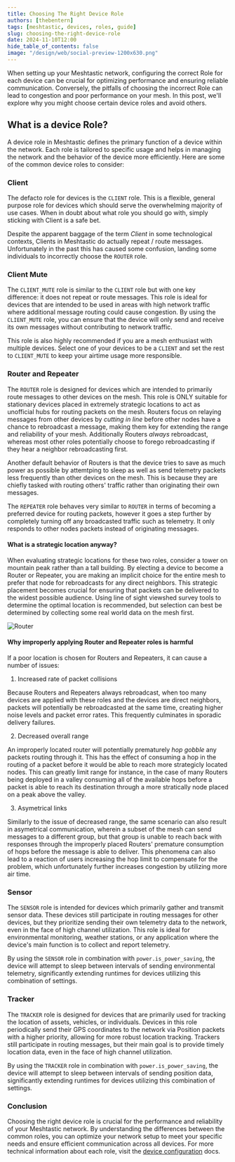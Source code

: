 ```yaml
---
title: Choosing The Right Device Role
authors: [thebentern]
tags: [meshtastic, devices, roles, guide]
slug: choosing-the-right-device-role
date: 2024-11-10T12:00
hide_table_of_contents: false
image: "/design/web/social-preview-1200x630.png"
---
```


When setting up your Meshtastic network, configuring the correct Role for each device can be crucial for optimizing performance and ensuring reliable communication. Conversely, the pitfalls of choosing the incorrect Role can lead to congestion and poor performance on your mesh. In this post, we'll explore why you might choose certain device roles and avoid others.

## What is a device Role?

A device role in Meshtastic defines the primary function of a device within the network. Each role is tailored to specific usage and helps in managing the network and the behavior of the device more efficiently. Here are some of the common device roles to consider:

### Client

The defacto role for devices is the `CLIENT` role. This is a flexible, general purpose role for devices which should serve the overwhelming majority of use cases. When in doubt about what role you should go with, simply sticking with Client is a safe bet.

Despite the apparent baggage of the term *Client* in some technological contexts, Clients in Meshtastic do actually repeat / route messages. Unfortunately in the past this has caused some confusion, landing some individuals to incorrectly choose the `ROUTER` role.

### Client Mute

The `CLIENT_MUTE` role is similar to the `CLIENT` role but with one key difference: it does not repeat or route messages. This role is ideal for devices that are intended to be used in areas with high network traffic where additional message routing could cause congestion. By using the `CLIENT_MUTE` role, you can ensure that the device will only send and receive its own messages without contributing to network traffic. 

This role is also highly recommended if you are a mesh enthusiast with multiple devices. Select one of your devices to be a `CLIENT` and set the rest to `CLIENT_MUTE` to keep your airtime usage more responsible.


### Router and Repeater

The `ROUTER` role is designed for devices which are intended to primarily route messages to other devices on the mesh. This role is ONLY suitable for stationary devices placed in extremely strategic locations to act as unofficial hubs for routing packets on the mesh. Routers focus on relaying messages from other devices by _cutting in line_ before other nodes have a chance to rebroadcast a message, making them key for extending the range and reliability of your mesh. Additionally Routers *always* rebroadcast, whereas most other roles potentially choose to forego rebroadcasting if they hear a neighbor rebroadcasting first.

Another default behavior of Routers is that the device tries to save as much power as possible by attemtping to sleep as well as send telemetry packets less frequently than other devices on the mesh. This is because they are chiefly tasked with routing others' traffic rather than originating their own messages.

The `REPEATER` role behaves very similar to `ROUTER` in terms of becoming a preferred device for routing packets, however it goes a step further by completely turning off any broadcasted traffic such as telemetry. It only responds to other nodes packets instead of originating messages. 

#### What is a strategic location anyway?

When evaluating strategic locations for these two roles, consider a tower on mountain peak rather than a tall building. By electing a device to become a Router or Repeater, you are making an implicit choice for the entire mesh to prefer that node for rebroadcasts for any direct neighbors. This strategic placement becomes crucial for ensuring that packets can be delivered to the widest possible audience. Using line of sight viewshed survey tools to determine the optimal location is recommended, but selection can best be determined by collecting some real world data on the mesh first.

![Router](/img/blog/router_not_router.png)

#### Why improperly applying Router and Repeater roles is harmful

If a poor location is chosen for Routers and Repeaters, it can cause a number of issues:

1) Increased rate of packet collisions
    
Because Routers and Repeaters always rebroadcast, when too many devices are applied with these roles and the devices are direct neighbors, packets will potentially be rebroadcasted at the same time, creating higher noise levels and packet error rates. This frequently culminates in sporadic delivery failures.  

2) Decreased overall range

An improperly located router will potentially prematurely *hop gobble* any packets routing through it. This has the effect of consuming a hop in the routing of a packet before it would be able to reach more strategicly located nodes. This can greatly limit range for instance, in the case of many Routers being deployed in a valley consuming all of the available hops before a packet is able to reach its destination through a more stratically node placed on a peak above the valley. 

3) Asymetrical links

Similarly to the issue of decreased range, the same scenario can also result in asymetrical communication, wherein a subset of the mesh can send messages to a different group, but that group is unable to reach back with responses through the improperly placed Routers' premature consumption of hops before the message is able to deliver. This phenomena can also lead to a reaction of users increasing the hop limit to compensate for the problem, which unfortunately further increases congestion by utilizing more air time.


### Sensor

The `SENSOR` role is intended for devices which primarily gather and transmit sensor data. These devices still participate in routing messages for other devices, but they prioritize sending their own telemetry data to the network, even in the face of high channel utilization. This role is ideal for environmental monitoring, weather stations, or any application where the device's main function is to collect and report telemetry.

By using the `SENSOR` role in combination with `power.is_power_saving`, the device will attempt to sleep between intervals of sending environmental telemetry, significantly extending runtimes for devices utilizing this combination of settings.

### Tracker

The `TRACKER` role is designed for devices that are primarily used for tracking the location of assets, vehicles, or individuals. Devices in this role periodically send their GPS coordinates to the network via Position packets with a higher priority, allowing for more robust location tracking. Trackers still participate in routing messages, but their main goal is to provide timely location data, even in the face of high channel utilization.

By using the `TRACKER` role in combination with `power.is_power_saving`, the device will attempt to sleep between intervals of sending position data, significantly extending runtimes for devices utilizing this combination of settings.

### Conclusion

Choosing the right device role is crucial for the performance and reliability of your Meshtastic network. By understanding the differences between the common roles, you can optimize your network setup to meet your specific needs and ensure efficient communication across all devices. For more technical information about each role, visit the [device configuration](/docs/configuration/radio/device/#roles) docs.